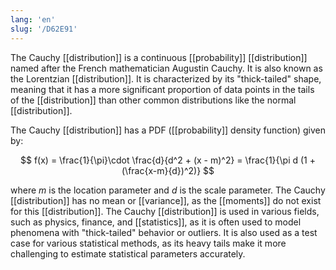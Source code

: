 ```yaml
---
lang: 'en'
slug: '/D62E91'
---
```


The Cauchy [[distribution]] is a continuous [[probability]] [[distribution]] named after the French mathematician Augustin Cauchy. It is also known as the Lorentzian [[distribution]]. It is characterized by its "thick-tailed" shape, meaning that it has a more significant proportion of data points in the tails of the [[distribution]] than other common distributions like the normal [[distribution]].

The Cauchy [[distribution]] has a PDF ([[probability]] density function) given by:

$$
f(x) = \frac{1}{\pi}\cdot \frac{d}{d^2 + (x - m)^2} = \frac{1}{\pi d (1 + (\frac{x-m}{d})^2)}
$$

where $m$ is the location parameter and $d$ is the scale parameter. The Cauchy [[distribution]] has no mean or [[variance]], as the [[moments]] do not exist for this [[distribution]]. The Cauchy [[distribution]] is used in various fields, such as physics, finance, and [[statistics]], as it is often used to model phenomena with "thick-tailed" behavior or outliers. It is also used as a test case for various statistical methods, as its heavy tails make it more challenging to estimate statistical parameters accurately.
